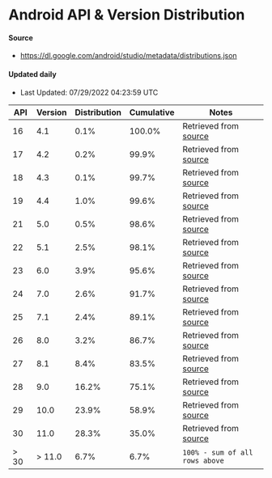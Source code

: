 # Android API & Version Distribution
#### Source
- https://dl.google.com/android/studio/metadata/distributions.json
#### Updated daily
- Last Updated: 07/29/2022 04:23:59 UTC

API | Version | Distribution | Cumulative | Notes |
| -- | ------ | ------------ | ---------- | ----- |
|16 | 4.1 | 0.1%| 100.0% | Retrieved from [source](#source)|
|17 | 4.2 | 0.2%| 99.9% | Retrieved from [source](#source)|
|18 | 4.3 | 0.1%| 99.7% | Retrieved from [source](#source)|
|19 | 4.4 | 1.0%| 99.6% | Retrieved from [source](#source)|
|21 | 5.0 | 0.5%| 98.6% | Retrieved from [source](#source)|
|22 | 5.1 | 2.5%| 98.1% | Retrieved from [source](#source)|
|23 | 6.0 | 3.9%| 95.6% | Retrieved from [source](#source)|
|24 | 7.0 | 2.6%| 91.7% | Retrieved from [source](#source)|
|25 | 7.1 | 2.4%| 89.1% | Retrieved from [source](#source)|
|26 | 8.0 | 3.2%| 86.7% | Retrieved from [source](#source)|
|27 | 8.1 | 8.4%| 83.5% | Retrieved from [source](#source)|
|28 | 9.0 | 16.2%| 75.1% | Retrieved from [source](#source)|
|29 | 10.0 | 23.9%| 58.9% | Retrieved from [source](#source)|
|30 | 11.0 | 28.3%| 35.0% | Retrieved from [source](#source)|
|> 30 | > 11.0 | 6.7%| 6.7% | `100% - sum of all rows above`|